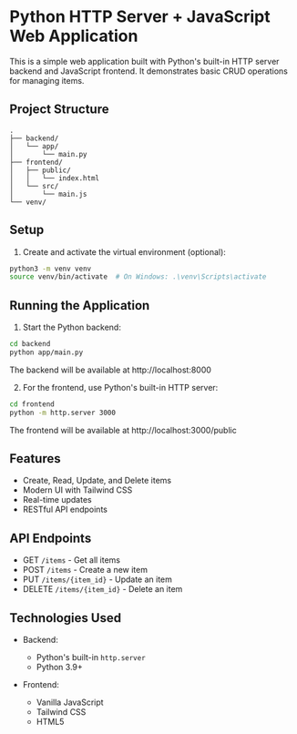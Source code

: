 # Python HTTP Server + JavaScript Web Application

This is a simple web application built with Python's built-in HTTP server backend and JavaScript frontend. It demonstrates basic CRUD operations for managing items.

## Project Structure

```
.
├── backend/
│   └── app/
│       └── main.py
├── frontend/
│   ├── public/
│   │   └── index.html
│   └── src/
│       └── main.js
└── venv/
```

## Setup

1. Create and activate the virtual environment (optional):
```bash
python3 -m venv venv
source venv/bin/activate  # On Windows: .\venv\Scripts\activate
```

## Running the Application

1. Start the Python backend:
```bash
cd backend
python app/main.py
```
The backend will be available at http://localhost:8000

2. For the frontend, use Python's built-in HTTP server:
```bash
cd frontend
python -m http.server 3000
```
The frontend will be available at http://localhost:3000/public

## Features

- Create, Read, Update, and Delete items
- Modern UI with Tailwind CSS
- Real-time updates
- RESTful API endpoints

## API Endpoints

- GET `/items` - Get all items
- POST `/items` - Create a new item
- PUT `/items/{item_id}` - Update an item
- DELETE `/items/{item_id}` - Delete an item

## Technologies Used

- Backend:
  - Python's built-in `http.server`
  - Python 3.9+

- Frontend:
  - Vanilla JavaScript
  - Tailwind CSS
  - HTML5
